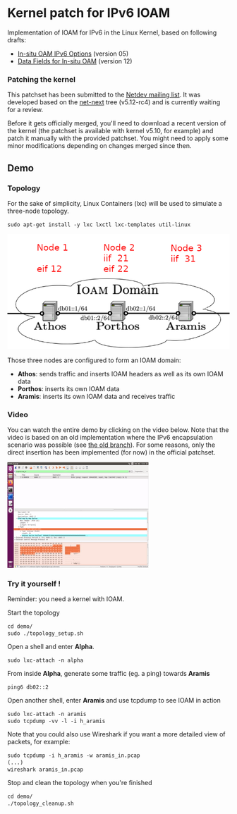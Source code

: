 # Kernel patch for IPv6 IOAM

Implementation of IOAM for IPv6 in the Linux Kernel, based on following drafts:
- [In-situ OAM IPv6 Options](https://tools.ietf.org/html/draft-ietf-ippm-ioam-ipv6-options-05) (version 05)
- [Data Fields for In-situ OAM](https://tools.ietf.org/html/draft-ietf-ippm-ioam-data-12) (version 12)

### Patching the kernel

This patchset has been submitted to the [Netdev mailing list](https://lore.kernel.org/netdev/20210401182338.24077-1-justin.iurman@uliege.be/). It was developed based on the [net-next](https://git.kernel.org/pub/scm/linux/kernel/git/netdev/net-next.git) tree (v5.12-rc4) and is currently waiting for a review.

Before it gets officially merged, you'll need to download a recent version of the kernel (the patchset is available with kernel v5.10, for example) and patch it manually with the provided patchset. You might need to apply some minor modifications depending on changes merged since then.

## Demo

### Topology

For the sake of simplicity, Linux Containers (lxc) will be used to simulate a three-node topology.
```
sudo apt-get install -y lxc lxctl lxc-templates util-linux
```

![Topology](./demo/topology.png?raw=true "Topology")

Those three nodes are configured to form an IOAM domain:
- **Athos**: sends traffic and inserts IOAM headers as well as its own IOAM data
- **Porthos**: inserts its own IOAM data
- **Aramis**: inserts its own IOAM data and receives traffic

### Video

You can watch the entire demo by clicking on the video below. Note that the video is based on an old implementation where the IPv6 encapsulation scenario was possible (see [the old branch](https://github.com/IurmanJ/kernel_ipv6_ioam/tree/old)). For some reasons, only the direct insertion has been implemented (for now) in the official patchset.

[![GIF_video](./video.gif?raw=true "IPv6 IOAM demo video")](https://youtu.be/0Gxrtq-f5k8)

### Try it yourself !

Reminder: you need a kernel with IOAM.

Start the topology
```
cd demo/
sudo ./topology_setup.sh
```

Open a shell and enter **Alpha**.
```
sudo lxc-attach -n alpha
```

From inside **Alpha**, generate some traffic (eg. a ping) towards **Aramis**
```
ping6 db02::2
```

Open another shell, enter **Aramis** and use tcpdump to see IOAM in action
```
sudo lxc-attach -n aramis
sudo tcpdump -vv -l -i h_aramis
```

Note that you could also use Wireshark if you want a more detailed view of packets, for example:
```
sudo tcpdump -i h_aramis -w aramis_in.pcap
(...)
wireshark aramis_in.pcap
```

Stop and clean the topology when you're finished
```
cd demo/
./topology_cleanup.sh
```
